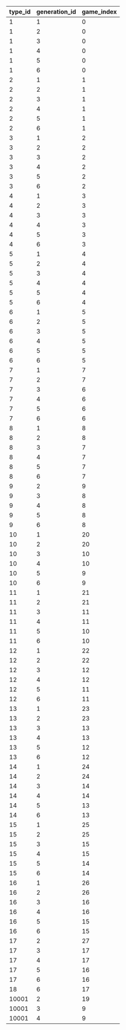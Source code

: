 | type_id | generation_id | game_index |
|---------|---------------|------------|
| 1       | 1             | 0          |
| 1       | 2             | 0          |
| 1       | 3             | 0          |
| 1       | 4             | 0          |
| 1       | 5             | 0          |
| 1       | 6             | 0          |
| 2       | 1             | 1          |
| 2       | 2             | 1          |
| 2       | 3             | 1          |
| 2       | 4             | 1          |
| 2       | 5             | 1          |
| 2       | 6             | 1          |
| 3       | 1             | 2          |
| 3       | 2             | 2          |
| 3       | 3             | 2          |
| 3       | 4             | 2          |
| 3       | 5             | 2          |
| 3       | 6             | 2          |
| 4       | 1             | 3          |
| 4       | 2             | 3          |
| 4       | 3             | 3          |
| 4       | 4             | 3          |
| 4       | 5             | 3          |
| 4       | 6             | 3          |
| 5       | 1             | 4          |
| 5       | 2             | 4          |
| 5       | 3             | 4          |
| 5       | 4             | 4          |
| 5       | 5             | 4          |
| 5       | 6             | 4          |
| 6       | 1             | 5          |
| 6       | 2             | 5          |
| 6       | 3             | 5          |
| 6       | 4             | 5          |
| 6       | 5             | 5          |
| 6       | 6             | 5          |
| 7       | 1             | 7          |
| 7       | 2             | 7          |
| 7       | 3             | 6          |
| 7       | 4             | 6          |
| 7       | 5             | 6          |
| 7       | 6             | 6          |
| 8       | 1             | 8          |
| 8       | 2             | 8          |
| 8       | 3             | 7          |
| 8       | 4             | 7          |
| 8       | 5             | 7          |
| 8       | 6             | 7          |
| 9       | 2             | 9          |
| 9       | 3             | 8          |
| 9       | 4             | 8          |
| 9       | 5             | 8          |
| 9       | 6             | 8          |
| 10      | 1             | 20         |
| 10      | 2             | 20         |
| 10      | 3             | 10         |
| 10      | 4             | 10         |
| 10      | 5             | 9          |
| 10      | 6             | 9          |
| 11      | 1             | 21         |
| 11      | 2             | 21         |
| 11      | 3             | 11         |
| 11      | 4             | 11         |
| 11      | 5             | 10         |
| 11      | 6             | 10         |
| 12      | 1             | 22         |
| 12      | 2             | 22         |
| 12      | 3             | 12         |
| 12      | 4             | 12         |
| 12      | 5             | 11         |
| 12      | 6             | 11         |
| 13      | 1             | 23         |
| 13      | 2             | 23         |
| 13      | 3             | 13         |
| 13      | 4             | 13         |
| 13      | 5             | 12         |
| 13      | 6             | 12         |
| 14      | 1             | 24         |
| 14      | 2             | 24         |
| 14      | 3             | 14         |
| 14      | 4             | 14         |
| 14      | 5             | 13         |
| 14      | 6             | 13         |
| 15      | 1             | 25         |
| 15      | 2             | 25         |
| 15      | 3             | 15         |
| 15      | 4             | 15         |
| 15      | 5             | 14         |
| 15      | 6             | 14         |
| 16      | 1             | 26         |
| 16      | 2             | 26         |
| 16      | 3             | 16         |
| 16      | 4             | 16         |
| 16      | 5             | 15         |
| 16      | 6             | 15         |
| 17      | 2             | 27         |
| 17      | 3             | 17         |
| 17      | 4             | 17         |
| 17      | 5             | 16         |
| 17      | 6             | 16         |
| 18      | 6             | 17         |
| 10001   | 2             | 19         |
| 10001   | 3             | 9          |
| 10001   | 4             | 9          |
